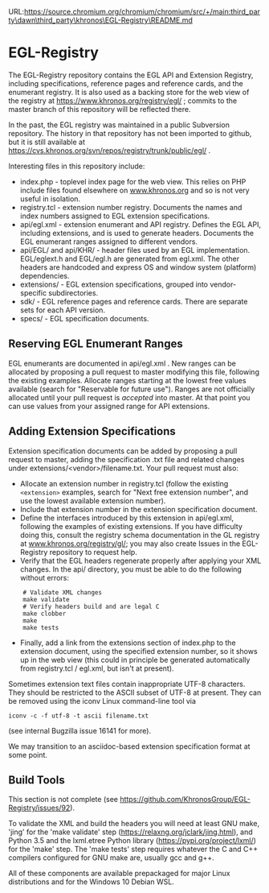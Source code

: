URL:https://source.chromium.org/chromium/chromium/src/+/main:third_party\dawn\third_party\khronos\EGL-Registry\README.md
# EGL-Registry

The EGL-Registry repository contains the EGL API and Extension Registry,
including specifications, reference pages and reference cards, and the
enumerant registry. It is also used as a backing store for the web view of
the registry at https://www.khronos.org/registry/egl/ ; commits to the
master branch of this repository will be reflected there.

In the past, the EGL registry was maintained in a public Subversion
repository. The history in that repository has not been imported to github,
but it is still available at
https://cvs.khronos.org/svn/repos/registry/trunk/public/egl/ .

Interesting files in this repository include:

* index.php - toplevel index page for the web view. This relies on PHP
  include files found elsewhere on www.khronos.org and so is not very useful
  in isolation.
* registry.tcl - extension number registry. Documents the names and index
  numbers assigned to EGL extension specifications.
* api/egl.xml - extension enumerant and API registry. Defines the EGL API,
  including extensions, and is used to generate headers. Documents the EGL
  enumerant ranges assigned to different vendors.
* api/EGL/ and api/KHR/ - header files used by an EGL implementation.
  EGL/eglext.h and EGL/egl.h are generated from egl.xml. The other headers
  are handcoded and express OS and window system (platform) dependencies.
* extensions/ - EGL extension specifications, grouped into vendor-specific
  subdirectories.
* sdk/ - EGL reference pages and reference cards. There are separate sets
  for each API version.
* specs/ - EGL specification documents.

## Reserving EGL Enumerant Ranges

EGL enumerants are documented in api/egl.xml . New ranges can be allocated
by proposing a pull request to master modifying this file, following the
existing examples. Allocate ranges starting at the lowest free values
available (search for "Reservable for future use"). Ranges are not
officially allocated until your pull request is *accepted* into master. At
that point you can use values from your assigned range for API extensions.


## Adding Extension Specifications

Extension specification documents can be added by proposing a pull request
to master, adding the specification .txt file and related changes under
extensions/\<vendor\>/filename.txt. Your pull request must also:

* Allocate an extension number in registry.tcl (follow the existing
  ```<extension>``` examples, search for "Next free extension number", and use
  the lowest available extension number).
* Include that extension number in the extension specification document.
* Define the interfaces introduced by this extension in api/egl.xml,
  following the examples of existing extensions. If you have difficulty
  doing this, consult the registry schema documentation in the GL registry
  at www.khronos.org/registry/gl/; you may also create Issues in the
  EGL-Registry repository to request help.
* Verify that the EGL headers regenerate properly after applying your XML
  changes. In the api/ directory, you must be able to do the following without
  errors:
```
    # Validate XML changes
    make validate
    # Verify headers build and are legal C
    make clobber
    make
    make tests
```
* Finally, add a link from the extensions section of index.php to the
  extension document, using the specified extension number, so it shows up
  in the web view (this could in principle be generated automatically from
  registry.tcl / egl.xml, but isn't at present).

Sometimes extension text files contain inappropriate UTF-8 characters. They
should be restricted to the ASCII subset of UTF-8 at present. They can be
removed using the iconv Linux command-line tool via

    iconv -c -f utf-8 -t ascii filename.txt

(see internal Bugzilla issue 16141 for more).

We may transition to an asciidoc-based extension specification format at
some point.


## Build Tools

This section is not complete (see https://github.com/KhronosGroup/EGL-Registry/issues/92).

To validate the XML and build the headers you will need at least GNU make,
'jing' for the 'make validate' step (https://relaxng.org/jclark/jing.html),
and Python 3.5 and the lxml.etree Python library
(https://pypi.org/project/lxml/) for the 'make' step. The 'make tests' step
requires whatever the C and C++ compilers configured for GNU make are,
usually gcc and g++.

All of these components are available prepackaged for major Linux
distributions and for the Windows 10 Debian WSL.


